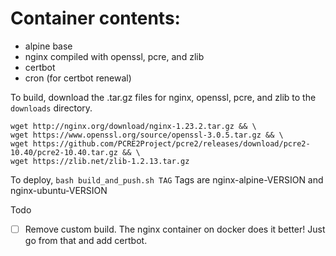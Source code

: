 # Container contents:
- alpine base
- nginx compiled with openssl, pcre, and zlib
- certbot
- cron (for certbot renewal)

To build, download the .tar.gz files for nginx, openssl, pcre, and zlib to the `downloads` directory.

```
wget http://nginx.org/download/nginx-1.23.2.tar.gz && \
wget https://www.openssl.org/source/openssl-3.0.5.tar.gz && \
wget https://github.com/PCRE2Project/pcre2/releases/download/pcre2-10.40/pcre2-10.40.tar.gz && \
wget https://zlib.net/zlib-1.2.13.tar.gz
```

To deploy, `bash build_and_push.sh TAG`
Tags are nginx-alpine-VERSION and nginx-ubuntu-VERSION

Todo
- [ ] Remove custom build. The nginx container on docker does it better! Just go from that and add certbot.
